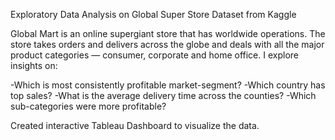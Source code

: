Exploratory Data Analysis on Global Super Store Dataset from Kaggle

Global Mart is an online supergiant store that has worldwide operations. The store takes orders and delivers across the globe and deals with all the major product categories — consumer, corporate and home office. I explore insights on: 

-Which is most consistently profitable market-segment?
-Which country has top sales?
-What is the average delivery time across the counties?
-Which sub-categories were more profitable?


Created interactive Tableau Dashboard to visualize the data.
